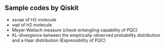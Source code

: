 
## Sample codes by Qiskit

- ssvqe of H2 molecule 
- vqd of H2 molecule
- Meyer-Wallach measure (check entangling capability of PQC)
- KL-divergence between the empirically-observed probability distribution and a Haar distribution (Expressibility of PQC)